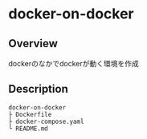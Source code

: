 docker-on-docker
====

## Overview

dockerのなかでdockerが動く環境を作成

## Description
```
docker-on-docker
├ Dockerfile
├ docker-compose.yaml
└ README.md
```

